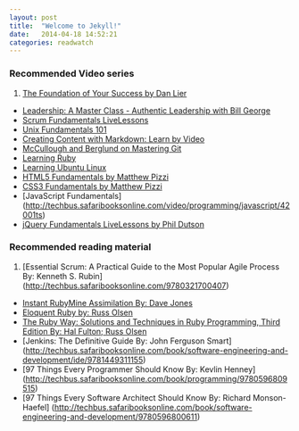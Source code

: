 ```yaml
---
layout: post
title:  "Welcome to Jekyll!"
date:   2014-04-18 14:52:21
categories: readwatch
---
```


### Recommended Video series
1. [The Foundation of Your Success by Dan Lier](http://techbus.safaribooksonline.com/00000spm2ytp07001)
+ [Leadership: A Master Class - Authentic Leadership with Bill George](http://techbus.safaribooksonline.com/video/leadership/9781934441435)
+ [Scrum Fundamentals LiveLessons](http://techbus.safaribooksonline.com/video/software-engineering-and-development/agile-development/9780133749076)
+ [Unix Fundamentals 101](http://techbus.safaribooksonline.com/video/operating-systems-and-server-administration/unix/9781449372514)
+ [Creating Content with Markdown: Learn by Video](http://techbus.safaribooksonline.com/video/web-design-and-development/9780133837629)
+ [McCullough and Berglund on Mastering Git](http://techbus.safaribooksonline.com/video/software-engineering-and-development/version-control/9781449304737)
+ [Learning Ruby](http://techbus.safaribooksonline.com/video/programming/ruby/9781771370806)
+ [Learning Ubuntu Linux](http://techbus.safaribooksonline.com/video/operating-systems/9781771371964)
+ [HTML5 Fundamentals by Matthew Pizzi](http://techbus.safaribooksonline.com/video/web-development/html/42002ts)
+ [CSS3 Fundamentals by Matthew Pizzi](http://techbus.safaribooksonline.com/video/web-development/css/42005ts)
+ [JavaScript Fundamentals] (http://techbus.safaribooksonline.com/video/programming/javascript/42001ts)
+ [jQuery Fundamentals LiveLessons by Phil Dutson](http://techbus.safaribooksonline.com/video/web-development/jquery/9780133361353)


### Recommended reading material
1. [Essential Scrum: A Practical Guide to the Most Popular Agile Process By: Kenneth S. Rubin] (http://techbus.safaribooksonline.com/9780321700407)
+ [Instant RubyMine Assimilation By: Dave Jones](http://techbus.safaribooksonline.com/book/web-development/ruby/9781849698764)
+ [Eloquent Ruby by: Russ Olsen](http://techbus.safaribooksonline.com/book/web-development/ruby/9780321700308)
+ [The Ruby Way: Solutions and Techniques in Ruby Programming, Third Edition By: Hal Fulton; Russ Olsen](http://techbus.safaribooksonline.com/book/web-development/ruby/9780132480352)
+ [Jenkins: The Definitive Guide By: John Ferguson Smart] (http://techbus.safaribooksonline.com/book/software-engineering-and-development/ide/9781449311155)
+ [97 Things Every Programmer Should Know By: Kevlin Henney] (http://techbus.safaribooksonline.com/book/programming/9780596809515)
+ [97 Things Every Software Architect Should Know By: Richard Monson-Haefel] (http://techbus.safaribooksonline.com/book/software-engineering-and-development/9780596800611)
